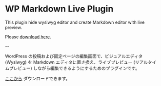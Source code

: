 # WP Markdown Live Plugin

This plugin hide wysiwyg editor and create Markdown editor with live preview.

Please [download here](https://github.com/qckanemoto/wp-markdown-live/raw/v1.0.1/zip/wp-markdown-live.zip).

--

WordPress の投稿および固定ページの編集画面で、ビジュアルエディタ (Wysiwyg) を Markdown エディタに置き換え、ライブプレビュー (リアルタイムプレビュー) しながら編集できるようにするためのプラグインです。

[ここから](https://github.com/qckanemoto/wp-markdown-live/raw/v1.0.1/zip/wp-markdown-live.zip) ダウンロードできます。
